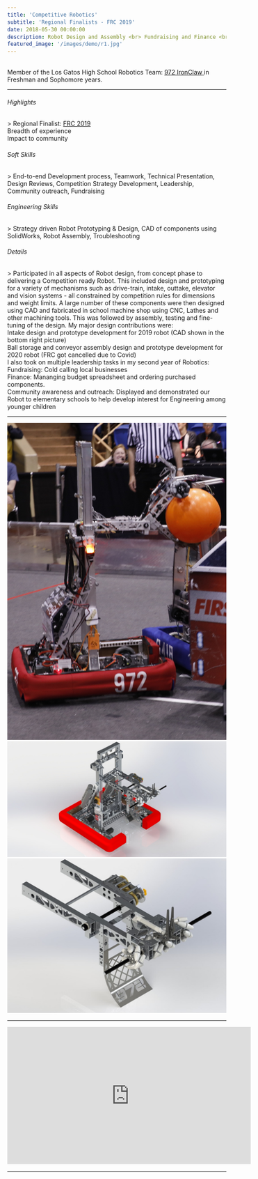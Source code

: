 ```yaml
---
title: 'Competitive Robotics'
subtitle: 'Regional Finalists - FRC 2019'
date: 2018-05-30 00:00:00
description: Robot Design and Assembly <br> Fundraising and Finance <br> Community Outreach
featured_image: '/images/demo/r1.jpg'
---
```


<br>
Member of the Los Gatos High School Robotics Team: <a href ="http://ironclaw972.org/"> 972 IronClaw </a> in Freshman and Sophomore years. 

<hr>
  
<h6> Highlights </h6>
> Regional Finalist: <a href="https://frc-events.firstinspires.org/team/972"> FRC 2019 </a> <br> Breadth of experience <br> Impact to community

<h6> Soft Skills </h6>
> End-to-end Development process, Teamwork, Technical Presentation, Design Reviews, Competition Strategy Development, Leadership, Community outreach, Fundraising

<h6> Engineering Skills </h6>
> Strategy driven Robot Prototyping & Design, CAD of components using SolidWorks, Robot Assembly, Troubleshooting


<h6> Details </h6>
> Participated in all aspects of Robot design, from concept phase to delivering a Competition ready Robot. This included design and prototyping for a variety of mechanisms such as drive-train, intake, outtake, elevator and vision systems - all constrained by competition rules for dimensions and weight limits.  A large number of these components were then designed using CAD and fabricated in school machine shop using CNC, Lathes and other machining tools.  This was followed by assembly, testing and fine-tuning of the design. My major design contributions were:  <br> Intake design and prototype development for 2019 robot (CAD shown in the bottom right picture) <br> Ball storage and conveyor assembly design and prototype development for 2020 robot (FRC got cancelled due to Covid) <br> I also took on multiple leadership tasks in my second year of Robotics: <br> Fundraising: Cold calling local businesses <br> Finance: Mananging budget spreadsheet and ordering purchased components. <br> Community awareness and outreach: Displayed and demonstrated our Robot to elementary schools to help develop interest for Engineering among younger children


---


<div class="gallery" data-columns="2">
	<img src="/images/demo/r4.jpg">
	<img src="/images/demo/r1.jpg">
	<img src="/images/demo/r2.jpg">
</div>


---


<iframe width="560" height="315" src="https://www.youtube.com/embed/pdRBp6AnNCw" frameborder="0" allow="accelerometer; autoplay; clipboard-write; encrypted-media; gyroscope; picture-in-picture" allowfullscreen></iframe>


---

